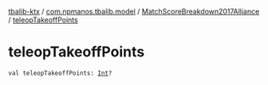 [tbalib-ktx](../../index.md) / [com.npmanos.tbalib.model](../index.md) / [MatchScoreBreakdown2017Alliance](index.md) / [teleopTakeoffPoints](./teleop-takeoff-points.md)

# teleopTakeoffPoints

`val teleopTakeoffPoints: `[`Int`](https://kotlinlang.org/api/latest/jvm/stdlib/kotlin/-int/index.html)`?`